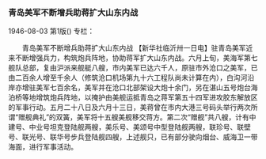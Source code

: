 ### 青岛美军不断增兵助蒋扩大山东内战

1946-08-03
第1版()
专栏：

　　青岛美军不断增兵助蒋扩大山东内战
    【新华社临沂卅一日电】驻青岛美军近来不断增强兵力，构筑炮兵阵地，协助蒋军扩大山东内战。六月上旬，美海军第七舰队总部，复由沪派来舰艇八艘，市内美军已达六千人，原驻市外沧口之美军，已由二百余人增至千余人（修筑沧口机场第九十六工程队尚未计算在内），白沟河沿岸亦增驻美军七百余名，美军并在沧口北部架设大炮十余门，另在湛山五号炮台海泊桥等地增筑炮兵阵地，以掩护由美舰运抵青岛之蒋军第五十四军进攻胶东解放区的军事行动。五月二十八日及六月十三日，美蒋曾在市内大港三号码头举行两次所谓“赠舰典礼”的双簧，美军将十五艘美舰移交蒋方。第二次“赠舰”共八艘，计有中建号、中业号坦克登陆舰两艘，美乐号、美颂号中型登陆舰两艘，联珍号、联壁号、联光号、联华号步兵登陆舰四艘，上述舰只，已有部分驶向烟台、威海卫一带海面，进行军事活动。
